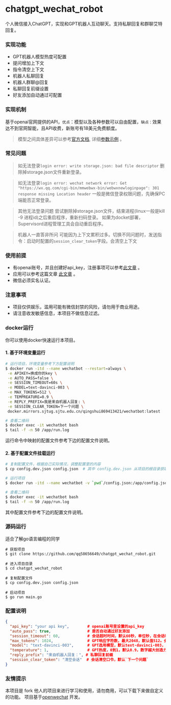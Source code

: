 # chatgpt_wechat_robot
个人微信接入ChatGPT，实现和GPT机器人互动聊天。支持私聊回复和群聊艾特回复。

### 实现功能

* GPT机器人模型热度可配置
* 提问增加上下文
* 指令清空上下文
* 机器人私聊回复
* 机器人群聊@回复
* 私聊回复前缀设置
* 好友添加自动通过可配置

### 实现机制
基于openai官网提供的API，`优点`：模型以及各种参数可以自由配置，`缺点：`效果达不到官网智能，且API收费，新账号有18美元免费额度。

> 模型之间具体差异可以参考[官方文档](https://beta.openai.com/docs/models/overview), 详细[参数示例](https://beta.openai.com/examples) 。

### 常见问题
> 如无法登录`login error: write storage.json: bad file descriptor`
删除掉storage.json文件重新登录。

> 如无法登录`login error: wechat network error: Get "https://wx.qq.com/cgi-bin/mmwebwx-bin/webwxnewloginpage": 301 response missing Location header`
一般是微信登录权限问题，先确保PC端能否正常登录。

> 其他无法登录问题
尝试删除掉storage.json文件，结束进程(linux一般是kill -9 进程id)之后重启程序，重新扫码登录。
如果为docket部署，Supervisord进程管理工具会自动重启程序。

> 机器人一直答非所问
可能因为上下文累积过多。切换不同问题时，发送指令：启动时配置的`session_clear_token`字段。会清空上下文

### 使用前提
* 有openai账号，并且创建好api_key，注册事项可以参考[此文章](https://juejin.cn/post/7173447848292253704) 。
* 应用可以参考这篇文章 [此文章](https://juejin.cn/post/7176813187705077816) 。
* 微信必须实名认证。

### 注意事项
* 项目仅供娱乐，滥用可能有微信封禁的风险，请勿用于商业用途。
* 请注意收发敏感信息，本项目不做信息过滤。

### docker运行
你可以使用docker快速运行本项目。

#### 1. 基于环境变量运行

```sh
# 运行项目，环境变量参考下方配置说明
$ docker run -itd --name wechatbot --restart=always \
 -e APIKEY=换成你的key \
 -e AUTO_PASS=false \
 -e SESSION_TIMEOUT=60s \
 -e MODEL=text-davinci-003 \
 -e MAX_TOKENS=512 \
 -e TEMPREATURE=0.9 \
 -e REPLY_PREFIX=我是来自机器人回复: \
 -e SESSION_CLEAR_TOKEN=下一个问题 \
 docker.mirrors.sjtug.sjtu.edu.cn/qingshui869413421/wechatbot:latest

# 查看二维码
$ docker exec -it wechatbot bash 
$ tail -f -n 50 /app/run.log 
```

运行命令中映射的配置文件参考下边的配置文件说明。

#### 2. 基于配置文件挂载运行

```sh
# 复制配置文件，根据自己实际情况，调整配置里的内容
$ cp config.dev.json config.json  # 其中 config.dev.json 从项目的根目录获取

# 运行项目
$ docker run -itd --name wechatbot -v `pwd`/config.json:/app/config.json docker.mirrors.sjtug.sjtu.edu.cn/qingshui869413421/wechatbot:latest

# 查看二维码
$ docker exec -it wechatbot bash 
$ tail -f -n 50 /app/run.log 
```

其中配置文件参考下边的配置文件说明。


### 源码运行
适合了解go语言编程的同学

````
# 获取项目
$ git clone https://github.com/qq58656649/chatgpt_wechat_robot.git

# 进入项目目录
$ cd chatgpt_wechat_robot

# 复制配置文件
$ cp config.dev.json config.json

# 启动项目
$ go run main.go
````

### 配置说明

```json
{
  "api_key": "your api key",        # openai账号里设置的api_key
  "auto_pass": true,                # 是否自动通过好友添加
  "session_timeout": 60,            # 会话超时时间，默认60秒，单位秒，在会话时间内所有发送给机器人的信息会作为上下文
  "max_tokens": 1024,               # GPT响应字符数，最大2048，默认值512。会影响接口响应速度，字符越大响应越慢
  "model": "text-davinci-003",      # GPT选用模型，默认text-davinci-003，具体选项参考官网训练场
  "temperature": 1,                 # GPT热度，0到1，默认0.9，数字越大创造力越强，但更偏离训练事实，越低越接近训练事实
  "reply_prefix": "来自机器人回复：", # 私聊回复前缀
  "session_clear_token": "清空会话"  # 会话清空口令，默认`下一个问题`
}
```

### 友情提示
本项目是 fork 他人的项目来进行学习和使用，请勿商用，可以下载下来做自定义的功能。
项目基于[openwechat](https://github.com/eatmoreapple/openwechat) 开发。
